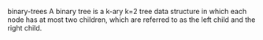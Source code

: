 binary-trees
A binary tree is a k-ary k=2 tree data structure in which each node has at most two children, which are referred to as the left child and the right child. 
